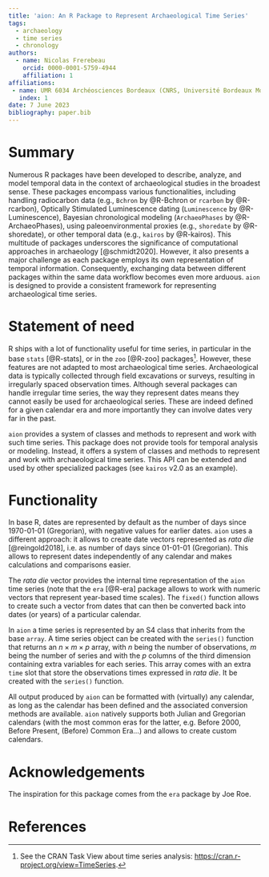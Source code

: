 ```yaml
---
title: 'aion: An R Package to Represent Archaeological Time Series'
tags:
  - archaeology
  - time series
  - chronology
authors:
  - name: Nicolas Frerebeau
    orcid: 0000-0001-5759-4944
    affiliation: 1
affiliations:
 - name: UMR 6034 Archéosciences Bordeaux (CNRS, Université Bordeaux Montaigne, Université de Bordeaux, EPHE)
   index: 1
date: 7 June 2023
bibliography: paper.bib
---
```


# Summary

Numerous R packages have been developed to describe, analyze, and model 
temporal data in the context of archaeological studies in the broadest sense. 
These packages encompass various functionalities, including handling radiocarbon 
data (e.g., `Bchron` by @R-Bchron or `rcarbon` by @R-rcarbon), Optically 
Stimulated Luminescence dating (`Luminescence` by @R-Luminescence), Bayesian 
chronological modeling (`ArchaeoPhases` by @R-ArchaeoPhases), 
using paleoenvironmental proxies (e.g., `shoredate` by @R-shoredate), or other 
temporal data (e.g., `kairos` by @R-kairos). This multitude of packages 
underscores the significance of computational approaches in archaeology 
[@schmidt2020]. However, it also presents a major challenge as each package 
employs its own representation of temporal information. Consequently, exchanging 
data between different packages within the same data workflow becomes even more 
arduous. `aion` is designed to provide a consistent framework for representing 
archaeological time series.

# Statement of need

R ships with a lot of functionality useful for time series, in particular 
in the base `stats` [@R-stats], or in the `zoo` [@R-zoo] packages[^1]. 
However, these features are not adapted to most archaeological time series. 
Archaeological data is typically collected through field excavations or 
surveys, resulting in irregularly spaced observation times. Although several 
packages can handle irregular time series, the way they represent dates means 
they cannot easily be used for archaeological series. These are indeed defined 
for a given calendar era and more importantly they can involve dates very far 
in the past.

`aion` provides a system of classes and methods to represent and work with such 
time series. This package does not provide tools for temporal analysis or 
modeling. Instead, it offers a system of classes and methods to represent and 
work with archaeological time series. This API can be extended and used by other 
specialized packages (see `kairos` v2.0 as an example).

# Functionality

In base R, dates are represented by default as the number of days since 
1970-01-01 (Gregorian), with negative values for earlier dates. `aion` uses a 
different approach: it allows to create date vectors represented as *rata die* 
[@reingold2018], i.e. as number of days since 01-01-01 (Gregorian).
This allows to represent dates independently of any calendar and makes 
calculations and comparisons easier.

The *rata die* vector provides the internal time representation of the `aion` 
time series (note that the `era` [@R-era] package allows to work with numeric 
vectors that represent year-based time scales). The `fixed()` function allows to 
create such a vector from dates that can then be converted back into dates 
(or years) of a particular calendar.

In `aion` a time series is represented by an S4 class that inherits from the 
base `array`. A time series object can be created with the `series()` function
that returns an $n \times m \times p$ array, with $n$ being the number of 
observations, $m$ being the number of series and with the $p$ columns of the 
third dimension containing extra variables for each series. This array comes 
with an extra `time` slot that store the observations times expressed in 
*rata die*. It be created with the `series()` function.

All output produced by `aion` can be formatted with (virtually) any calendar, 
as long as the calendar has been defined and the associated conversion methods 
are available. `aion` natively supports both Julian and Gregorian calendars 
(with the most common eras for the latter, e.g. Before 2000, Before Present, 
(Before) Common Era...) and allows to create custom calendars.

# Acknowledgements

The inspiration for this package comes from the `era` package by Joe Roe.

# References

[^1]: See the CRAN Task View about time series analysis: <https://cran.r-project.org/view=TimeSeries>.
